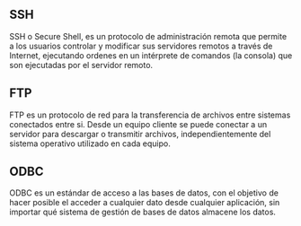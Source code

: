 ## SSH

SSH o Secure Shell, es un protocolo de administración remota que permite a los usuarios controlar y modificar sus servidores remotos a través de Internet, ejecutando ordenes en un intérprete de comandos (la consola) que son ejecutadas por el servidor remoto.

## FTP

FTP es un protocolo de red para la transferencia de archivos entre sistemas conectados entre si. Desde un equipo cliente se puede conectar a un servidor para descargar o transmitir archivos, independientemente del sistema operativo utilizado en cada equipo.

## ODBC

ODBC es un estándar de acceso a las bases de datos, con el objetivo de hacer posible el acceder a cualquier dato desde cualquier aplicación, sin importar qué sistema de gestión de bases de datos almacene los datos. 